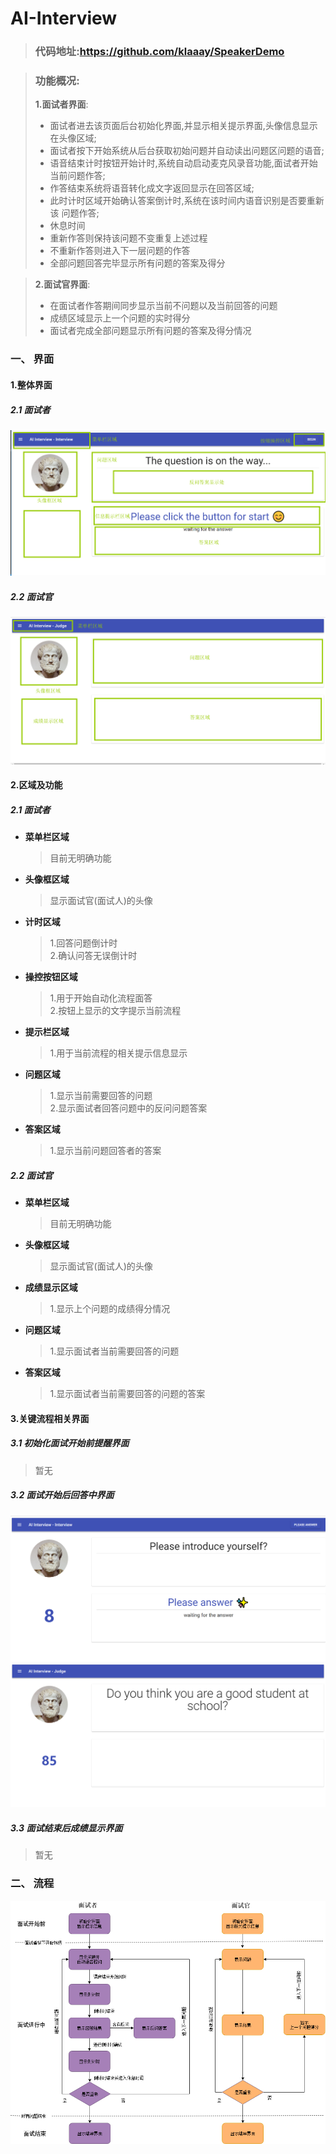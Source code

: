 # AI-Interview

> ### 代码地址:https://github.com/klaaay/SpeakerDemo

> ### 功能概况:
>
> **1.面试者界面**:
>
> - 面试者进去该页面后台初始化界面,并显示相关提示界面,头像信息显示在头像区域;
> - 面试者按下开始系统从后台获取初始问题并自动读出问题区问题的语音;
> - 语音结束计时按钮开始计时,系统自动启动麦克风录音功能,面试者开始当前问题作答;
> - 作答结束系统将语音转化成文字返回显示在回答区域;
> - 此时计时区域开始确认答案倒计时,系统在该时间内语音识别是否要重新该
>   问题作答;
> - 休息时间
> - 重新作答则保持该问题不变重复上述过程
> - 不重新作答则进入下一层问题的作答
> - 全部问题回答完毕显示所有问题的答案及得分

> **2.面试官界面**:
>
> - 在面试者作答期间同步显示当前不问题以及当前回答的问题
> - 成绩区域显示上一个问题的实时得分
> - 面试者完成全部问题显示所有问题的答案及得分情况

### 一、 界面

#### 1.整体界面

##### 2.1 面试者

![面试者整体界面](./img/面试者整体界面.png)

##### 2.2 面试官

![面试官整体界面](./img/面试官整体界面.png)

#### 2.区域及功能

##### 2.1 面试者

- **菜单栏区域**

  > 目前无明确功能

- **头像框区域**

  > 显示面试官(面试人)的头像

- **计时区域**

  > 1.回答问题倒计时  
  > 2.确认问答无误倒计时

- **操控按钮区域**

  > 1.用于开始自动化流程面答  
  > 2.按钮上显示的文字提示当前流程

- **提示栏区域**

  > 1.用于当前流程的相关提示信息显示

- **问题区域**

  > 1.显示当前需要回答的问题  
  > 2.显示面试者回答问题中的反问问题答案

- **答案区域**
  > 1.显示当前问题回答者的答案

##### 2.2 面试官

- **菜单栏区域**

  > 目前无明确功能

- **头像框区域**

  > 显示面试官(面试人)的头像

- **成绩显示区域**

  > 1.显示上个问题的成绩得分情况

- **问题区域**

  > 1.显示面试者当前需要回答的问题

- **答案区域**
  > 1.显示面试者当前需要回答的问题的答案

#### 3.关键流程相关界面

##### 3.1 初始化面试开始前提醒界面

> 暂无

##### 3.2 面试开始后回答中界面

![面试者回答问题中](./img/面试者回答问题中.png)
![面试官回答问题中](./img/面试官回答问题中.png)

##### 3.3 面试结束后成绩显示界面

> 暂无

### 二、 流程
![流程](./img/流程.png)
